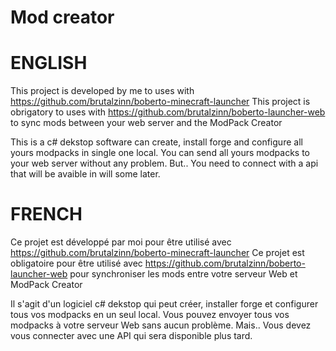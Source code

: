 # Mod creator

# ENGLISH 
This project is developed by me to uses with https://github.com/brutalzinn/boberto-minecraft-launcher
This project is obrigatory to uses with https://github.com/brutalzinn/boberto-launcher-web to sync mods between your web server and the ModPack Creator

This is a c# dekstop software can create, install forge and configure all yours modpacks in single one local. You can send all yours modpacks to your web server without any problem.  But.. You need to connect with a api that will be avaible in will some later.

# FRENCH
Ce projet est développé par moi pour être utilisé avec https://github.com/brutalzinn/boberto-minecraft-launcher
Ce projet est obligatoire pour être utilisé avec https://github.com/brutalzinn/boberto-launcher-web pour synchroniser les mods entre votre serveur Web et ModPack Creator

Il s'agit d'un logiciel c# dekstop qui peut créer, installer forge et configurer tous vos modpacks en un seul local. Vous pouvez envoyer tous vos modpacks à votre serveur Web sans aucun problème. Mais.. Vous devez vous connecter avec une API qui sera disponible plus tard.